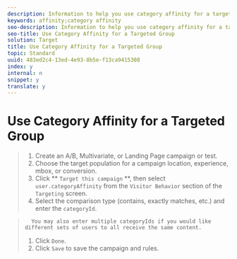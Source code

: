```yaml
---
description: Information to help you use category affinity for a targeted group.
keywords: affinity;category affinity
seo-description: Information to help you use category affinity for a targeted group.
seo-title: Use Category Affinity for a Targeted Group
solution: Target
title: Use Category Affinity for a Targeted Group
topic: Standard
uuid: 483ed2c4-13ed-4e93-8b5e-f13ca9415308
index: y
internal: n
snippet: y
translate: y
---
```


# Use Category Affinity for a Targeted Group


>1. Create an A/B, Multivariate, or Landing Page campaign or test.
>1. Choose the target population for a campaign location, experience, mbox, or conversion.
>1. Click ** `Target this campaign` **, then select `user.categoryAffinity` from the `Visitor Behavior` section of the `Targeting` screen.
>1. Select the comparison type (contains, exactly matches, etc.) and enter the `categoryId`.

>       You may also enter multiple categoryIds if you would like different sets of users to all receive the same content.
>1. Click `Done`.
>1. Click `Save` to save the campaign and rules.
